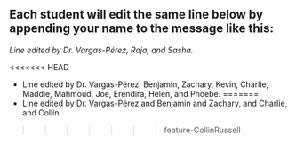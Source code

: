 ## Each student will edit the same line below by appending your name to the message like this:
*Line edited by Dr. Vargas-Pérez, Raja, and Sasha.*


<<<<<<< HEAD
- Line edited by Dr. Vargas-Pérez, Benjamin, Zachary, Kevin, Charlie, Maddie, Mahmoud, Joe, Erendira, Helen, and Phoebe.
=======
- Line edited by Dr. Vargas-Pérez and Benjamin and Zachary, and Charlie, and Collin

>>>>>>> feature-CollinRussell
